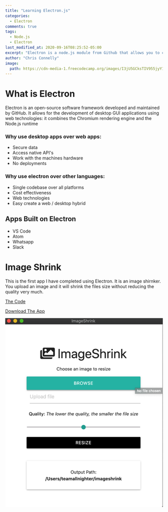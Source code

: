 ```yaml
---
title: "Learning Electron.js"
categories:
  - Electron
comments: true
tags:
  - Node.js
  - Electron
last_modified_at: 2020-09-16T08:25:52-05:00
excerpt: "Electron is a node.js module from Github that allows you to create desktops apps from HTML, CSS and vanilla JS"
author: "Chris Connelly"
image:
  path: https://cdn-media-1.freecodecamp.org/images/I3jU5GCksTIV955jyY1jgZmOUR21ayuDffI9
---
```


# What is Electron

Electron is an open-source software framework developed and maintained by GitHub. It allows for the development of desktop GUI applications using web technologies: it combines the Chromium rendering engine and the Node.js runtime

### Why use desktop apps over web apps:

- Secure data
- Access native API's
- Work with the machines hardware
- No deployments

### Why use electron over other languages:

- Single codebase over all platforms
- Cost effectiveness
- Web technologies
- Easy create a web / desktop hybrid

## Apps Built on Electron

- VS Code
- Atom
- Whatsapp
- Slack

# Image Shrink

This is the first app I have completed using Electron. It is an image shirnker. You upload an image and it will shrink the files size without reducing the quality very much.

[The Code](https://github.com/teamallnighter/chris-learns-electron/tree/main/image-shrink)

[Download The App](https://chrisconnelly.dev/electron/image-shrink)

![JavaScript Developer Edmonton](/assets/images/chrisconnellydotdev-imageshrinker.png)
